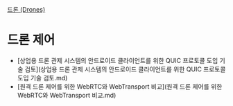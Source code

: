 [드론 (Drones)](../index.md)
# 드론 제어
- [상업용 드론 관제 시스템의 안드로이드 클라이언트를 위한 QUIC 프로토콜 도입 기술 검토](상업용 드론 관제 시스템의 안드로이드 클라이언트를 위한 QUIC 프로토콜 도입 기술 검토.md)
- [원격 드론 제어를 위한 WebRTC와 WebTransport 비교](원격 드론 제어를 위한 WebRTC와 WebTransport 비교.md)
